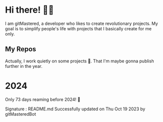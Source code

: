
# Hi there! 🙋‍♂️
I am gitMastered, a developer who likes to create revolutionary projects.
My goal is to simplify people's life with projects that I basically create for me only.

## My Repos
Actually, I work quietly on some projects 👀. That I'm maybe gonna publish further in the year.

# 2024
Only 73 days reaming before 2024! 🙌

Signature : README.md Successfully updated on Thu Oct 19 2023 by gitMasteredBot

